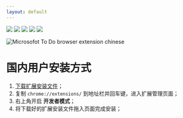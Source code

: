 ```yaml
---
layout: default
---
```



<a href="https://chrome.google.com/webstore/detail/microsoft-to-do-browser-e/ffpljgmbiankjaokoefefmkoghcgoodn" target="_blank">![](https://img.shields.io/chrome-web-store/v/ffpljgmbiankjaokoefefmkoghcgoodn?style=social)</a>
<a href="https://chrome.google.com/webstore/detail/microsoft-to-do-browser-e/ffpljgmbiankjaokoefefmkoghcgoodn" target="_blank">![](https://img.shields.io/chrome-web-store/users/ffpljgmbiankjaokoefefmkoghcgoodn?style=social)</a>
<a href="https://chrome.google.com/webstore/detail/microsoft-to-do-browser-e/ffpljgmbiankjaokoefefmkoghcgoodn/reviews" target="_blank">![](https://img.shields.io/chrome-web-store/stars/ffpljgmbiankjaokoefefmkoghcgoodn?style=social)</a>
<a href="https://github.com/WayneGongCN/microsoft-todo-browser-ext" target="_blank">![](https://img.shields.io/github/stars/waynegongcn/microsoft-todo-browser-ext?style=social)</a>
<a href="https://github.com/WayneGongCN/microsoft-todo-browser-ext/issues" target="_blank">![](https://img.shields.io/github/issues/waynegongcn/microsoft-todo-browser-ext?style=social)</a>


![Microsofot To Do browser extension chinese](https://user-images.githubusercontent.com/20236883/149647142-6b444d81-50d5-49ba-acb2-bda88b5d018c.gif)


# 国内用户安装方式

1. [下载扩展安装文件](https://download-1256190988.cos.ap-guangzhou.myqcloud.com/microsoft-to-do-browser-extension/ffpljgmbiankjaokoefefmkoghcgoodn_latest.crx)；
2. 复制 `chrome://extensions/` 到地址栏并回车键，进入扩展管理页面；
3. 右上角开启 **开发者模式**；
4. 将下载好的扩展安装文件拖入页面完成安装；


